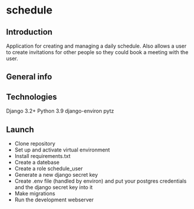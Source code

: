 # schedule

## Introduction
Application for creating and managing a daily schedule. Also allows a user to create invitations for other people so they could book a meeting with the user.
## General info

## Technologies
Django 3.2+
Python 3.9
django-environ
pytz

## Launch
- Clone repository
- Set up and activate virtual environment
- Install requirements.txt
- Create a datebase 
- Create a role schedule_user
- Generate a new django secret key
- Create .env file (handled by environ) and put your postgres credentials and the django secret key into it
- Make migrations
- Run the development webserver